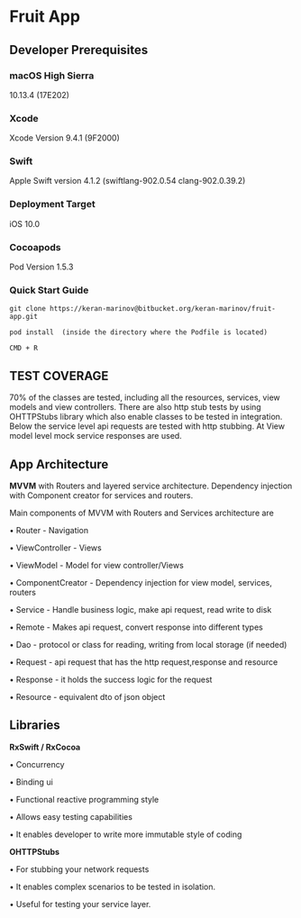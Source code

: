 # Fruit App

## Developer Prerequisites

### macOS High Sierra

10.13.4 (17E202)

### Xcode

Xcode Version  9.4.1 (9F2000)

### Swift

Apple Swift version 4.1.2 (swiftlang-902.0.54 clang-902.0.39.2)

### Deployment Target 

iOS 10.0

### Cocoapods

Pod Version 1.5.3


### Quick Start Guide 

```git clone https://keran-marinov@bitbucket.org/keran-marinov/fruit-app.git```

```pod install  (inside the directory where the Podfile is located)```

```CMD + R```


## TEST COVERAGE

70% of the classes are tested, including all the resources, services, view models and view controllers.
There are also http stub tests by using OHTTPStubs library which also enable classes to be tested in integration. Below the service level api requests are tested with http stubbing. At View model level mock service responses are used.


## App Architecture

**MVVM** with Routers and layered service architecture. Dependency injection with Component creator for services and routers.

Main components of MVVM with Routers and Services architecture are

• Router - Navigation

• ViewController - Views

• ViewModel - Model for view controller/Views

• ComponentCreator - Dependency injection for view model, services, routers

• Service - Handle business logic, make api request, read write to disk

• Remote  - Makes api request, convert response into different types

• Dao  -  protocol or class for reading, writing from local storage (if needed)

• Request - api request that has the http request,response and resource 

• Response - it holds the success logic for the request

• Resource - equivalent dto of json object

## Libraries


**RxSwift / RxCocoa**

• Concurrency 

• Binding ui 

• Functional reactive programming style

• Allows easy testing capabilities 

• It enables developer to write more immutable style of coding

**OHTTPStubs**

• For stubbing your network requests

• It enables complex scenarios to be tested in isolation.

• Useful for testing your service layer.

# 
